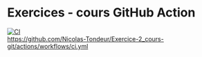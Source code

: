 # Exercices - cours GitHub Action

[![CI](https://github.com/Nicolas-Tondeur/Exercice-2_cours-git/actions/workflows/ci.yml/badge.svg?branch=dev)](https://github.com/Nicolas-Tondeur/Exercice-2_cours-git/actions/workflows/ci.yml) \
https://github.com/Nicolas-Tondeur/Exercice-2_cours-git/actions/workflows/ci.yml

